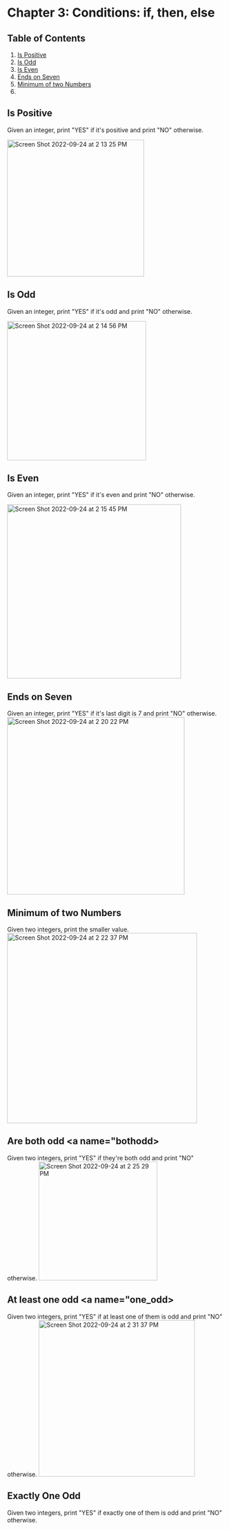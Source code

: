 # Chapter 3: Conditions: if, then, else

## Table of Contents
1. [Is Positive](#ispositive)
2. [Is Odd](#odd)
3. [Is Even](#even)
4. [Ends on Seven](#seven)
5. [Minimum of two Numbers](#min)
6. 

## Is Positive<a name="ispositive"></a>
Given an integer, print "YES" if it's positive and print "NO" otherwise.

<img width="317" alt="Screen Shot 2022-09-24 at 2 13 25 PM" src="https://user-images.githubusercontent.com/113817801/192081138-ad5d4d60-74e3-4682-b8c4-fb02d5690afc.png">

## Is Odd <a name="odd"></a>
Given an integer, print "YES" if it's odd and print "NO" otherwise.

<img width="322" alt="Screen Shot 2022-09-24 at 2 14 56 PM" src="https://user-images.githubusercontent.com/113817801/192081185-319138a7-db87-42ca-ad86-ec4410a14c5e.png">


## Is Even <a name="even"></a>
Given an integer, print "YES" if it's even and print "NO" otherwise.

<img width="403" alt="Screen Shot 2022-09-24 at 2 15 45 PM" src="https://user-images.githubusercontent.com/113817801/192081207-85fbd4d6-2cc2-4f16-a419-8f01dab849ce.png">


## Ends on Seven<a name="seven"></a>
Given an integer, print "YES" if it's last digit is 7 and print "NO" otherwise.
<img width="411" alt="Screen Shot 2022-09-24 at 2 20 22 PM" src="https://user-images.githubusercontent.com/113817801/192081354-8d1ffa2d-6e10-4b4e-ad6a-8bf2a4d7e3de.png">


## Minimum of two Numbers<a name="min"></a>
Given two integers, print the smaller value.
<img width="440" alt="Screen Shot 2022-09-24 at 2 22 37 PM" src="https://user-images.githubusercontent.com/113817801/192081414-f102d0b8-0d95-4486-b3d1-16adf6f90fe0.png">

## Are both odd <a name="bothodd></a>
Given two integers, print "YES" if they're both odd and print "NO" otherwise.
  <img width="275" alt="Screen Shot 2022-09-24 at 2 25 29 PM" src="https://user-images.githubusercontent.com/113817801/192081486-65058d10-76b8-47fd-b2cf-c8b952d4e14d.png">
  

## At least one odd <a name="one_odd></a>
Given two integers, print "YES" if at least one of them is odd and print "NO" otherwise.
<img width="362" alt="Screen Shot 2022-09-24 at 2 31 37 PM" src="https://user-images.githubusercontent.com/113817801/192081651-aeae9fc7-86a9-433b-ac53-76f58a455a7d.png">


## Exactly One Odd <a name=exactly one odd></a>
Given two integers, print "YES" if exactly one of them is odd and print "NO" otherwise.

